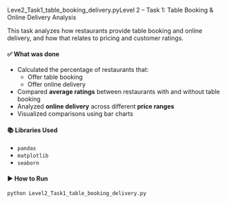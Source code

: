 Leve2_Task1_table_booking_delivery.pyLevel 2 – Task 1: Table Booking & Online Delivery Analysis

This task analyzes how restaurants provide table booking and online delivery, and how that relates to pricing and customer ratings.

#### ✅ What was done

- Calculated the percentage of restaurants that:
  - Offer table booking
  - Offer online delivery
- Compared **average ratings** between restaurants with and without table booking
- Analyzed **online delivery** across different **price ranges**
- Visualized comparisons using bar charts

#### 📚 Libraries Used

- `pandas`
- `matplotlib`
- `seaborn`

#### ▶️ How to Run

```bash
python Level2_Task1_table_booking_delivery.py
